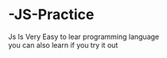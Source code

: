 # -JS-Practice
Js Is Very Easy to lear programming language<br>
you can also learn if you try it out
